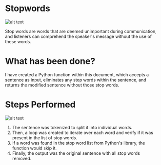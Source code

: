 # Stopwords

![alt text](https://miro.medium.com/max/1400/1*sZIbOQeo3pxx3YWyDknM7g.png)

Stop words are words that are deemed unimportant during communication, and listeners can comprehend the speaker's message without the use of these words.
# What has been done?

I have created a Python function within this document, which accepts a sentence as input, eliminates any stop words within the sentence, and returns the modified sentence without those stop words.

# Steps Performed

![alt text](https://th.bing.com/th/id/R.8a383c9d6d3686bd754d8a67099eef7a?rik=AwFcmLrZC3VhKg&riu=http%3a%2f%2fdrkarishmaahuja.com%2fwp-content%2fuploads%2f2020%2f09%2fstair_animations.gif&ehk=huBKh5i6rH%2fg8q3VpF96WM55QpjSGT%2bczAvnnJ85FLg%3d&risl=&pid=ImgRaw&r=0)

1. The sentence was tokenized to split it into individual words. 
2. Then, a loop was created to iterate over each word and verify if it was present in the list of stop words. 
3. If a word was found in the stop word list from Python's library, the function would skip it.  
4. Finally, the output was the original sentence with all stop words removed.
